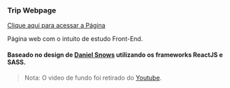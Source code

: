 ### Trip Webpage

[Clique aqui para acessar a Página](https://rgnwld.github.io/BackgroundVideo/)

Página web com o intuito de estudo Front-End.

#### Baseado no design de [Daniel Snows](http://danielsnows.com.br/) utilizando os frameworks ReactJS e SASS.

>Nota: O video de fundo foi retirado do [Youtube](https://www.youtube.com/watch?v=Wiw5kYi1TL0&feature=emb_title).
